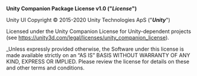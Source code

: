**Unity Companion Package License v1.0 ("_License_")**

Unity UI Copyright © 2015-2020 Unity Technologies ApS ("**_Unity_**")

Licensed under the Unity Companion License for Unity-dependent projects (see https://unity3d.com/legal/licenses/unity_companion_license).

_Unless expressly provided otherwise, the Software under this license is made available strictly on an “AS IS” BASIS WITHOUT WARRANTY OF ANY KIND, EXPRESS OR IMPLIED. Please review the license for details on these and other terms and conditions.
